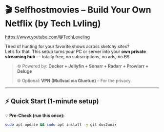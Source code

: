 # 🎬 Selfhostmovies – Build Your Own Netflix (by Tech Lvling)
https://www.youtube.com/@TechLeveling

Tired of hunting for your favorite shows across sketchy sites?  
Let’s fix that. This setup turns your PC or server into your **own private streaming hub** — totally free, no subscriptions, no ads, no BS.

> ⚙️ Powered by: **Docker + Jellyfin + Sonarr + Radarr + Prowlarr + Deluge**
> 
> 🌐 Optional: **VPN (Mullvad via Gluetun)** – For the privacy.

---

## ⚡ Quick Start (1-minute setup)

💡 **Pre-Check (run this once):**
```bash
sudo apt update && sudo apt install -y git dos2unix

